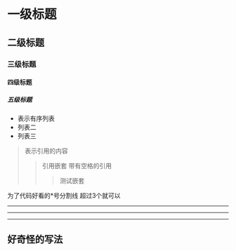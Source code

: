 # 一级标题
## 二级标题
### 三级标题
#### 四级标题
##### 五级标题

* 表示有序列表
* 列表二
* 列表三
  
> 表示引用的内容
>> 引用嵌套
>   > 带有空格的引用
>   >> 测试嵌套

为了代码好看的*号分割线 超过3个就可以
*****
______________
---
好奇怪的写法
------
  
